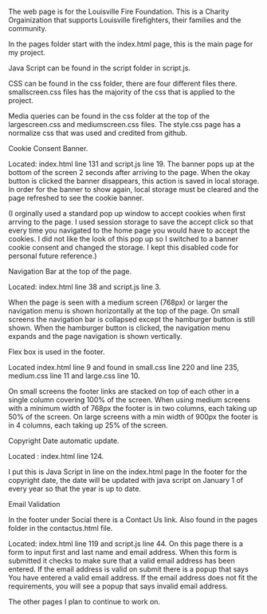 The web page is for the Louisville Fire Foundation.
This is a Charity Orgainization that supports Louisville firefighters, their families and the community.



In the pages folder start with the index.html page, this is the main page for my project.


Java Script can be found in the script folder in script.js.


CSS can be found in the css folder, there are four different files there.
smallscreen.css files has the majority of the css that is applied to the project.

Media queries can be found in the css folder at the top of the largescreen.css and mediumscreen.css files.
The style.css page has a normalize css that was used and credited from github. 



Cookie Consent Banner. 

Located: index.html line 131 and script.js line 19.
The banner pops up at the bottom of the screen 2 seconds after arriving to the page.
When the okay button is clicked the banner disappears, this action is saved in local storage.  In order for the banner to show again, local storage must be cleared and the page refreshed to see the cookie banner.



(I orginally used a standard pop up window to accept cookies when first arrving to the page. I used session storage to save the accept click so that every time you navigated to the home page you would have to accept the cookies. 
I did not like the look of this pop up so I switched to a banner cookie consent and changed the storage. I kept this disabled code for personal future reference.)



Navigation Bar at the top of the page. 

Located: index.html line 38 and script.js line 3.

When the page is seen with a medium screen (768px) or larger the navigation menu is shown horizontally at the top of the page.
On small screens the navigation bar is collapsed except the hamburger button is still shown.
When the hamburger button is clicked, the navigation menu expands and the page navigation is shown vertically.



Flex box is used in the footer.

Located index.html line 9 and found in small.css line 220 and line 235, medium.css line 11 and large.css line 10.

On small screens the footer links are stacked on top of each other in a single column covering 100% of the screen. When using medium screens with a minimum width of 768px the footer is in two columns, each taking up 50% of the screen.
On large screens with a min width of 900px the footer is in 4 columns, each taking up 25% of the screen. 



Copyright Date automatic update.

Located : index.html line 124.

 I put this is Java Script in line on the index.html page
In the footer for the copyright date, the date will be updated with java script on January 1 of every year so that the year is up to date. 


Email Validation

In the footer under Social there is a Contact Us link. 
Also found in the pages folder in the contactus.html file.

Located: index.html line 119 and script.js line 44.
On this page there is a form to input first and last name and email address. When this form is submitted it checks to make sure that a valid email address has been entered. If the email address is valid on submit there is a popup that says You have entered a valid email address. If the email address does not fit the requirements, you will see a popup that says invalid email address.

 



The other pages I plan to continue to work on. 